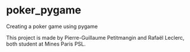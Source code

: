 # poker_pygame
Creating a poker game using pygame

This project is made by Pierre-Guillaume Petitmangin and Rafaël Leclerc, both student at Mines Paris PSL.


